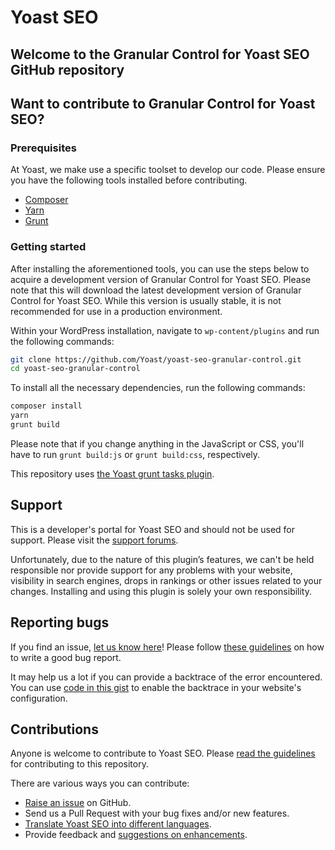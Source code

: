 # Yoast SEO

## Welcome to the Granular Control for Yoast SEO GitHub repository

## Want to contribute to Granular Control for Yoast SEO?

### Prerequisites

At Yoast, we make use a specific toolset to develop our code. Please ensure you have the following tools installed before contributing. 

* [Composer](https://getcomposer.org/)
* [Yarn](https://yarnpkg.com/en/)
* [Grunt](https://gruntjs.com/)

### Getting started
After installing the aforementioned tools, you can use the steps below to acquire a development version of Granular Control for Yoast SEO.
Please note that this will download the latest development version of Granular Control for Yoast SEO. While this version is usually stable,
it is not recommended for use in a production environment.

Within your WordPress installation, navigate to `wp-content/plugins` and run the following commands:
```bash
git clone https://github.com/Yoast/yoast-seo-granular-control.git
cd yoast-seo-granular-control
```

To install all the necessary dependencies, run the following commands:
```bash
composer install
yarn
grunt build
```

Please note that if you change anything in the JavaScript or CSS, you'll have to run `grunt build:js` or `grunt build:css`, respectively.

This repository uses [the Yoast grunt tasks plugin](https://github.com/Yoast/plugin-grunt-tasks).

## Support

This is a developer's portal for Yoast SEO and should not be used for support. Please visit the
[support forums](https://wordpress.org/support/plugin/yoast-seo-granular-control).

Unfortunately, due to the nature of this plugin’s features, we can't be held responsible nor provide support for any problems with your website, visibility in search engines, drops in rankings or other issues related to your changes. Installing and using this plugin is solely your own responsibility.

## Reporting bugs

If you find an issue, [let us know here](https://github.com/yoast/yoast-seo-granular-control/issues/new)! Please follow [these guidelines](https://yoa.st/1uo) on how to write a good bug report.

It may help us a lot if you can provide a backtrace of the error encountered. You can use [code in this gist](https://gist.github.com/jrfnl/5925642) to enable the backtrace in your website's configuration.

## Contributions

Anyone is welcome to contribute to Yoast SEO. Please
[read the guidelines](.github/CONTRIBUTING.md) for contributing to this
repository.

There are various ways you can contribute:

* [Raise an issue](https://github.com/yoast/wordpress-seo/issues) on GitHub.
* Send us a Pull Request with your bug fixes and/or new features.
* [Translate Yoast SEO into different languages](http://translate.yoast.com/projects/wordpress-seo/).
* Provide feedback and [suggestions on enhancements](https://github.com/yoast/wordpress-seo/issues?direction=desc&labels=Enhancement&page=1&sort=created&state=open).

